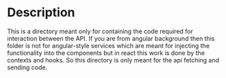 # Description

This is a directory meant only for containing the code required for interaction between the API. If you are from angular background then this folder is not for angular-style services which are meant for injecting the functionality into the components but in react this work is done by the contexts and hooks. So this directory is only meant for the api fetching and sending code.

